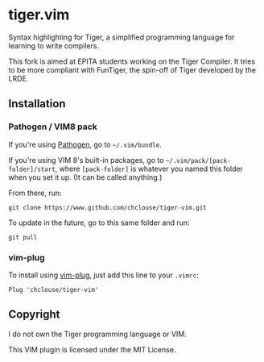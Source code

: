 # tiger.vim

Syntax highlighting for Tiger,
a simplified programming language
for learning to write compilers.

This fork is aimed at EPITA students working on the Tiger Compiler. It tries
to be more compliant with FunTiger, the spin-off of Tiger developed by the
LRDE.

## Installation

### Pathogen / VIM8 pack

If you're using [Pathogen], go to `~/.vim/bundle`.

If you're using VIM 8's built-in packages, go to `~/.vim/pack/[pack-folder]/start`,
where `[pack-folder]` is whatever you named this folder when you set it up.
(It can be called anything.)

From there, run:

    git clone https://www.github.com/chclouse/tiger-vim.git

To update in the future, go to this same folder and run:

    git pull

### vim-plug

To install using [vim-plug], just add this line to your `.vimrc`:

    Plug 'chclouse/tiger-vim'

## Copyright

I do not own the Tiger programming language or VIM.

This VIM plugin is licensed under the MIT License.

[Pathogen]: https://github.com/tpope/vim-pathogen
[vim-plug]: https://github.com/junegunn/vim-plug
